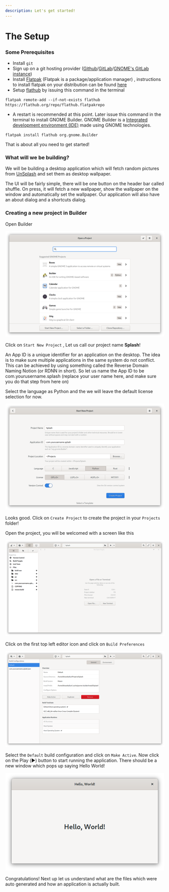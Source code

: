 ```yaml
---
description: Let's get started!
---
```


# The Setup

### Some Prerequisites

* Install `git`
* Sign up on a git hosting provider \([Github](https://github.com/)/[GitLab](https://gitlab.com/)/[GNOME's GitLab instance](https://gitlab.gnome.org/)\)
* Install [Flatpak](https://www.flatpak.org/) \(Flatpak is a package/application manager\) , instructions to install flatpak on your distribution can be found [here](https://flatpak.org/setup/)
* Setup [flathub](https://flathub.org/) by issuing this command in the terminal

```text
flatpak remote-add --if-not-exists flathub https://flathub.org/repo/flathub.flatpakrepo
```

* A restart is recommended at this point. Later issue this command in the terminal to install GNOME Builder. GNOME Builder is a [Integrated development environment \(IDE\)](https://en.wikipedia.org/wiki/Integrated_development_environment) made using GNOME technologies.

```text
flatpak install flathub org.gnome.Builder
```

That is about all you need to get started!

### What will we be building?

We will be building a desktop application which will fetch random pictures from [UnSplash](https://unsplash.com/) and set them as desktop wallpaper. 

The UI will be fairly simple, there will be one button on the header bar called shuffle. On press, it will fetch a new wallpaper, show the wallpaper on the window and automatically set the wallpaper. Our application will also have an about dialog and a shortcuts dialog.

### Creating a new project in Builder

Open Builder

![Builder start screen](../.gitbook/assets/image%20%281%29.png)

Click on `Start New Project` , Let us call our project name **Splash**! 

An App ID is a unique identifier for an application on the desktop. The idea is to make sure multiple applications in the same system do not conflict. This can be achieved by using something called the Reverse Domain Naming Notion \(or RDNN in short\). So let us name the App ID to be com.yourusername.splash \(replace your user name here, and make sure you do that step from here on\)

Select the language as Python and the we will leave the default license selection for now.

![Starting a new project ](../.gitbook/assets/image%20%282%29.png)

Looks good. Click on `Create Project` to create the project in your `Projects` folder!

Open the project, you will be welcomed with a screen like this

![GNOME Builder welcome screen](../.gitbook/assets/image%20%284%29.png)

Click on the first top left editor icon and click on `Build Preferences` 

![Select Build configuration screen](../.gitbook/assets/image%20%286%29.png)

Select the `Default` build configuration and click on `Make Active`. Now click on the Play \(▶️\) button to start running the application. There should be a new window which pops up saying Hello World!

![Hello World!](../.gitbook/assets/image%20%287%29.png)

Congratulations! Next up let us understand what are the files which were auto generated and how an application is actually built.


